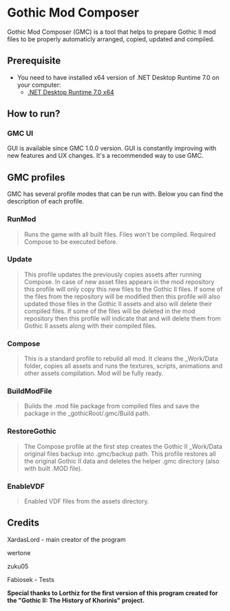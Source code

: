 # Gothic Mod Composer

Gothic Mod Composer (GMC) is a tool that helps to prepare Gothic II mod files to be properly automaticly arranged, copied, updated and compiled.

## Prerequisite
- You need to have installed x64 version of .NET Desktop Runtime 7.0 on your computer:
  - [.NET Desktop Runtime 7.0 x64](https://dotnet.microsoft.com/en-us/download/dotnet/thank-you/runtime-desktop-7.0.1-windows-x64-installer)

## How to run?

### GMC UI
GUI is available since GMC 1.0.0 version. GUI is constantly improving with new features and UX changes. It's a recommended way to use GMC.

## GMC profiles
GMC has several profile modes that can be run with. Below you can find the description of each profile.

### RunMod
> Runs the game with all built files. Files won't be compiled. Required Compose to be executed before.

### Update
> This profile updates the previously copies assets after running Compose. In case of new asset files appears in the mod repository this profile will only copy this new files to the Gothic II files. If some of the files from the repository will be modified then this profile will also updated those files in the Gothic II assets and also will delete their compiled files. If some of the files will be deleted in the mod repository then this profile will indicate that and will delete them from Gothic II assets along with their compiled files.

### Compose
> This is a standard profile to rebuild all mod. It cleans the _Work/Data folder, copies all assets and runs the textures, scripts, animations and other assets compilation. Mod will be fully ready.

### BuildModFile
> Builds the .mod file package from compiled files and save the package in the _gothicRoot/.gmc/Build path.

### RestoreGothic
> The Compose profile at the first step creates the Gothic II _Work/Data original files backup into .gmc/backup path. This profile restores all the original Gothic II data and deletes the helper .gmc directory (also with built .MOD file).

### EnableVDF
> Enabled VDF files from the assets directory.


## Credits
XardasLord - main creator of the program

wertone

zuku05

Fabiosek - Tests

**Special thanks to Lorthiz for the first version of this program created for the "Gothic II: The History of Khorinis" project.**
